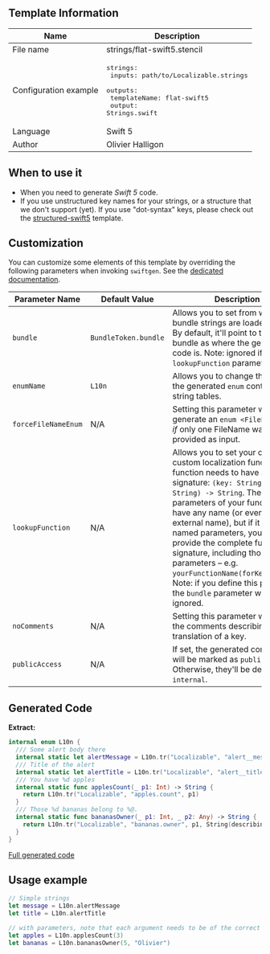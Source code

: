 ## Template Information

| Name      | Description       |
| --------- | ----------------- |
| File name | strings/flat-swift5.stencil |
| Configuration example | <pre>strings:<br />  inputs: path/to/Localizable.strings<br />  outputs:<br />    templateName: flat-swift5<br />    output: Strings.swift</pre> |
| Language | Swift 5 |
| Author | Olivier Halligon |

## When to use it

- When you need to generate *Swift 5* code.
- If you use unstructured key names for your strings, or a structure that we don't support (yet). If you use "dot-syntax" keys, please check out the [structured-swift5](structured-swift5.md) template.

## Customization

You can customize some elements of this template by overriding the following parameters when invoking `swiftgen`. See the [dedicated documentation](../../ConfigFile.md).

| Parameter Name | Default Value | Description |
| -------------- | ------------- | ----------- |
| `bundle` | `BundleToken.bundle` | Allows you to set from which bundle strings are loaded from. By default, it'll point to the same bundle as where the generated code is. Note: ignored if `lookupFunction` parameter is set. |
| `enumName` | `L10n` | Allows you to change the name of the generated `enum` containing all string tables. |
| `forceFileNameEnum` | N/A | Setting this parameter will generate an `enum <FileName>` _even if_ only one FileName was provided as input. |
| `lookupFunction` | N/A | Allows you to set your own custom localization function. The function needs to have as signature: `(key: String, table: String) -> String`. The parameters of your function can have any name (or even no external name), but if it has named parameters, you must provide the complete function signature, including those named parameters – e.g. `yourFunctionName(forKey:table:)`. Note: if you define this parameter, the `bundle` parameter will be ignored. |
| `noComments` | N/A | Setting this parameter will disable the comments describing the translation of a key. |
| `publicAccess` | N/A | If set, the generated constants will be marked as `public`. Otherwise, they'll be declared `internal`. |

## Generated Code

**Extract:**

```swift
internal enum L10n {
  /// Some alert body there
  internal static let alertMessage = L10n.tr("Localizable", "alert__message")
  /// Title of the alert
  internal static let alertTitle = L10n.tr("Localizable", "alert__title")
  /// You have %d apples
  internal static func applesCount(_ p1: Int) -> String {
    return L10n.tr("Localizable", "apples.count", p1)
  }
  /// Those %d bananas belong to %@.
  internal static func bananasOwner(_ p1: Int, _ p2: Any) -> String {
    return L10n.tr("Localizable", "bananas.owner", p1, String(describing: p2))
  }
}
```

[Full generated code](../../../Tests/Fixtures/Generated/Strings/flat-swift5/localizable.swift)

## Usage example

```swift
// Simple strings
let message = L10n.alertMessage
let title = L10n.alertTitle

// with parameters, note that each argument needs to be of the correct type
let apples = L10n.applesCount(3)
let bananas = L10n.bananasOwner(5, "Olivier")
```
